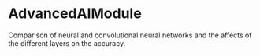# AdvancedAIModule
Comparison of neural and convolutional neural networks and the affects of the different layers on the accuracy.
